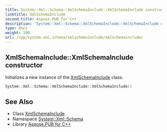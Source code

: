 ```yaml
---
title: System::Xml::Schema::XmlSchemaInclude::XmlSchemaInclude constructor
linktitle: XmlSchemaInclude
second_title: Aspose.PUB for C++
description: 'System::Xml::Schema::XmlSchemaInclude::XmlSchemaInclude constructor. Initializes a new instance of the XmlSchemaInclude class in C++.'
type: docs
weight: 100
url: /cpp/system.xml.schema/xmlschemainclude/xmlschemainclude/
---
```

## XmlSchemaInclude::XmlSchemaInclude constructor


Initializes a new instance of the [XmlSchemaInclude](../) class.

```cpp
System::Xml::Schema::XmlSchemaInclude::XmlSchemaInclude()
```

## See Also

* Class [XmlSchemaInclude](../)
* Namespace [System::Xml::Schema](../../)
* Library [Aspose.PUB for C++](../../../)
